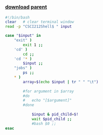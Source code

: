 ﻿---
pid:            4299
parent:         4298
children:       
poster:         Leong0
title:          
date:           2013-07-13 11:35:12
description:    
format:         bash
---

# 

### [download](4299.sh) [parent](4298.md) 



```bash
#!/bin/bash
clear	# clear terminal window
read -p "CSCI212Shell$ " input

case "$input" in
	"exit" )
		exit 1 ;;
	'cd' )
		cd ;;
	'cd '* )
		$input ;;
	"jobs" )
		ps ;;
	* )
		array=$(echo $input | tr " " "\t")
	
		#for argument in $array
		#do
		#	echo "[$argument]"
		#done	
			
			$input & pid_child=$! 
			wait $pid_child ;;
			#bash $0 ;;
esac
```
